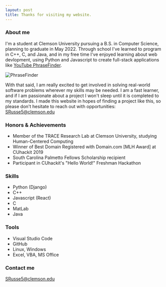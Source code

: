 ```yaml
---
layout: post
title: Thanks for visiting my website.
---
```

### About me

I'm a student at Clemson University pursuing a B.S. in Computer Science, planning to graduate in May 2022. Through school I've learned to program in C++, C, and Java, and in my free time I've enjoyed learning about web devlopment, using Python and Javascript to create full-stack applications like [YouTube PhraseFinder](https://github.com/StphnRssll/PhraseFinder). 

![PhraseFinder](https://camo.githubusercontent.com/4fc1166feebff544d084962f2c7ceee748537e6b/68747470733a2f2f692e6962622e636f2f514d4d5a377a732f726573756c74732e706e67 "YouTube PhraseFinder")


With that said, I am really excited to get involved in solving real-world software problems wherever my skills may be needed. I am a fast learner, and if I am passionate about a project I won't sleep until it is completed to my standards. I made this website in hopes of finding a project like this, so please don't hesitate to reach out with opportunities: [SRusse5@clemson.edu](mailto:SRusse5@clemson.edu)

### Honors & Achievements

- Member of the TRACE Research Lab at Clemson University, studying Human-Centered Computing
- Winner of Best Domain Registered with Domain.com [MLH Award] at CUhackit 2019
- South Carolina Palmetto Fellows Scholarship recipient
- Participant in CUhackit's "Hello World!" Freshman Hackathon

### Skills
- Python (Django)
- C++
- Javascript (React)
- C
- MatLab
- Java

### Tools
- Visual Studio Code
- GitHub
- Linux, Windows
- Excel, VBA, MS Office

### Contact me

[SRusse5@clemson.edu](mailto:SRusse5@clemson.edu)
